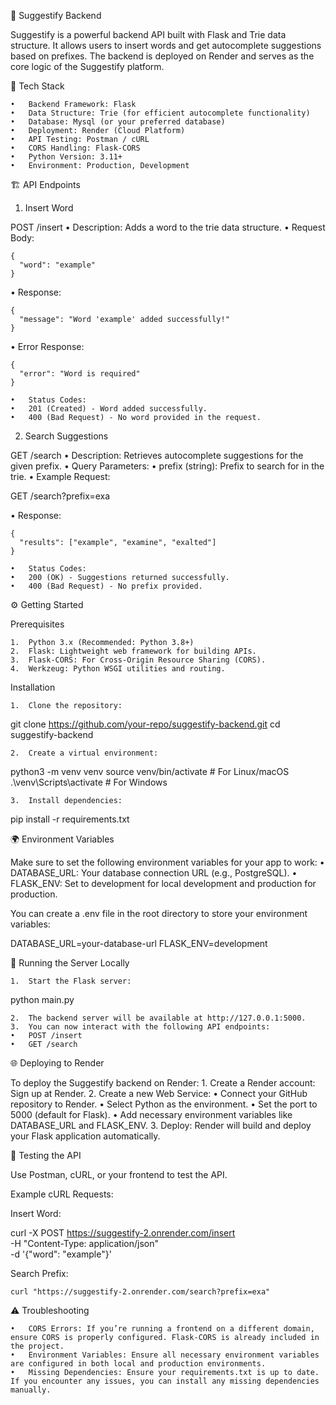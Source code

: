 
📝 Suggestify Backend

Suggestify is a powerful backend API built with Flask and Trie data structure. It allows users to insert words and get autocomplete suggestions based on prefixes. The backend is deployed on Render and serves as the core logic of the Suggestify platform.

🚀 Tech Stack

	•	Backend Framework: Flask
	•	Data Structure: Trie (for efficient autocomplete functionality)
	•	Database: Mysql (or your preferred database)
	•	Deployment: Render (Cloud Platform)
	•	API Testing: Postman / cURL
	•	CORS Handling: Flask-CORS
	•	Python Version: 3.11+
	•	Environment: Production, Development

🏗️ API Endpoints

1. Insert Word

POST /insert
	•	Description: Adds a word to the trie data structure.
	•	Request Body:

```
{
  "word": "example"
}
```


•	Response:
```
{
  "message": "Word 'example' added successfully!"
}
```


•	Error Response:
```
{
  "error": "Word is required"
}
```

	•	Status Codes:
	•	201 (Created) - Word added successfully.
	•	400 (Bad Request) - No word provided in the request.

2. Search Suggestions

GET /search
	•	Description: Retrieves autocomplete suggestions for the given prefix.
	•	Query Parameters:
	•	prefix (string): Prefix to search for in the trie.
	•	Example Request:

GET /search?prefix=exa


•	Response:

```
{
  "results": ["example", "examine", "exalted"]
}
```

	•	Status Codes:
	•	200 (OK) - Suggestions returned successfully.
	•	400 (Bad Request) - No prefix provided.

⚙️ Getting Started

Prerequisites

	1.	Python 3.x (Recommended: Python 3.8+)
	2.	Flask: Lightweight web framework for building APIs.
	3.	Flask-CORS: For Cross-Origin Resource Sharing (CORS).
	4.	Werkzeug: Python WSGI utilities and routing.

Installation

	1.	Clone the repository:

git clone https://github.com/your-repo/suggestify-backend.git
cd suggestify-backend


	2.	Create a virtual environment:

python3 -m venv venv
source venv/bin/activate  # For Linux/macOS
.\venv\Scripts\activate  # For Windows


	3.	Install dependencies:

pip install -r requirements.txt

🌍 Environment Variables

Make sure to set the following environment variables for your app to work:
	•	DATABASE_URL: Your database connection URL (e.g., PostgreSQL).
	•	FLASK_ENV: Set to development for local development and production for production.

You can create a .env file in the root directory to store your environment variables:

DATABASE_URL=your-database-url
FLASK_ENV=development

🏃 Running the Server Locally

	1.	Start the Flask server:

python main.py


	2.	The backend server will be available at http://127.0.0.1:5000.
	3.	You can now interact with the following API endpoints:
	•	POST /insert
	•	GET /search

🌐 Deploying to Render

To deploy the Suggestify backend on Render:
	1.	Create a Render account: Sign up at Render.
	2.	Create a new Web Service:
	•	Connect your GitHub repository to Render.
	•	Select Python as the environment.
	•	Set the port to 5000 (default for Flask).
	•	Add necessary environment variables like DATABASE_URL and FLASK_ENV.
	3.	Deploy: Render will build and deploy your Flask application automatically.

🧪 Testing the API

Use Postman, cURL, or your frontend to test the API.

Example cURL Requests:

Insert Word:

curl -X POST https://suggestify-2.onrender.com/insert \
    -H "Content-Type: application/json" \
    -d '{"word": "example"}'

Search Prefix:

```
curl "https://suggestify-2.onrender.com/search?prefix=exa"

```
⚠️ Troubleshooting

	•	CORS Errors: If you’re running a frontend on a different domain, ensure CORS is properly configured. Flask-CORS is already included in the project.
	•	Environment Variables: Ensure all necessary environment variables are configured in both local and production environments.
	•	Missing Dependencies: Ensure your requirements.txt is up to date. If you encounter any issues, you can install any missing dependencies manually.

